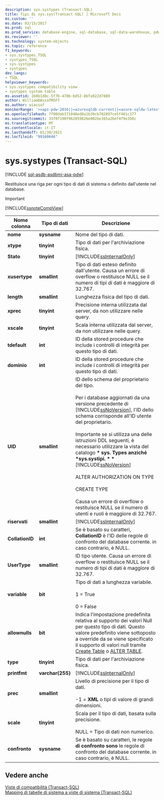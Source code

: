 ```yaml
---
description: sys.systypes (Transact-SQL)
title: Tipi di sys.sys(Transact-SQL) | Microsoft Docs
ms.custom: ''
ms.date: 03/15/2017
ms.prod: sql
ms.prod_service: database-engine, sql-database, sql-data-warehouse, pdw
ms.reviewer: ''
ms.technology: system-objects
ms.topic: reference
f1_keywords:
- sys.systypes_TSQL
- systypes_TSQL
- sys.systypes
- systypes
dev_langs:
- TSQL
helpviewer_keywords:
- sys.systypes compatibility view
- systypes system table
ms.assetid: 1b0b1d0c-5f7b-470b-bd52-8bfa922d7889
author: WilliamDAssafMSFT
ms.author: wiassaf
monikerRange: '>=aps-pdw-2016||=azuresqldb-current||=azure-sqldw-latest||>=sql-server-2016||>=sql-server-linux-2017||=azuresqldb-mi-current'
ms.openlocfilehash: 7f00dab371048ed8a1b39cb702897ce5f481c377
ms.sourcegitcommit: 33f0f190f962059826e002be165a2bef4f9e350c
ms.translationtype: MT
ms.contentlocale: it-IT
ms.lasthandoff: 01/30/2021
ms.locfileid: "99160646"
---
```

# <a name="syssystypes-transact-sql"></a>sys.systypes (Transact-SQL)
[!INCLUDE [sql-asdb-asdbmi-asa-pdw](../../includes/applies-to-version/sql-asdb-asdbmi-asa-pdw.md)]

  Restituisce una riga per ogni tipo di dati di sistema o definito dall'utente nel database.  
  
> [!IMPORTANT]  
>  [!INCLUDE[ssnoteCompView](../../includes/ssnotecompview-md.md)]  
  
|Nome colonna|Tipo di dati|Descrizione|  
|-----------------|---------------|-----------------|  
|**nome**|**sysname**|Nome del tipo di dati.|  
|**xtype**|**tinyint**|Tipo di dati per l'archiviazione fisica.|  
|**Stato**|**tinyint**|[!INCLUDE[ssInternalOnly](../../includes/ssinternalonly-md.md)]|  
|**xusertype**|**smallint**|Tipo di dati esteso definito dall'utente. Causa un errore di overflow o restituisce NULL se il numero di tipi di dati è maggiore di 32.767.|  
|**length**|**smallint**|Lunghezza fisica del tipo di dati.|  
|**xprec**|**tinyint**|Precisione interna utilizzata dal server, da non utilizzare nelle query.|  
|**xscale**|**tinyint**|Scala interna utilizzata dal server, da non utilizzare nelle query.|  
|**tdefault**|**int**|ID della stored procedure che include i controlli di integrità per questo tipo di dati.|  
|**dominio**|**int**|ID della stored procedure che include i controlli di integrità per questo tipo di dati.|  
|**UID**|**smallint**|ID dello schema del proprietario del tipo.<br /><br /> Per i database aggiornati da una versione precedente di [!INCLUDE[ssNoVersion](../../includes/ssnoversion-md.md)], l'ID dello schema corrisponde all'ID utente del proprietario.<br /><br /> Importante se si utilizza una delle istruzioni DDL seguenti, è necessario utilizzare la vista del catalogo **\* sys. Types anziché \*sys.systipi. \* \*** [!INCLUDE[ssNoVersion](../../includes/ssnoversion-md.md)] [](../../relational-databases/system-catalog-views/sys-types-transact-sql.md) <br /><br /> ALTER AUTHORIZATION ON TYPE<br /><br /> CREATE TYPE<br /><br /> Causa un errore di overflow o restituisce NULL se il numero di utenti e ruoli è maggiore di 32.767.|  
|**riservati**|**smallint**|[!INCLUDE[ssInternalOnly](../../includes/ssinternalonly-md.md)]|  
|**CollationID**|**int**|Se è basato su caratteri, **CollationID** è l'ID delle regole di confronto del database corrente. in caso contrario, è NULL.|  
|**UserType**|**smallint**|ID tipo utente. Causa un errore di overflow o restituisce NULL se il numero di tipi di dati è maggiore di 32.767.|  
|**variable**|**bit**|Tipo di dati a lunghezza variabile.<br /><br /> 1 = True<br /><br /> 0 = False|  
|**allownulls**|**bit**|Indica l'impostazione predefinita relativa al supporto dei valori Null per questo tipo di dati. Questo valore predefinito viene sottoposto a override da se viene specificato il supporto di valori null tramite [Create Table](../../t-sql/statements/create-table-transact-sql.md) o [ALTER TABLE](../../t-sql/statements/alter-table-transact-sql.md).|  
|**type**|**tinyint**|Tipo di dati per l'archiviazione fisica.|  
|**printfmt**|**varchar(255)**|[!INCLUDE[ssInternalOnly](../../includes/ssinternalonly-md.md)]|  
|**prec**|**smallint**|Livello di precisione per il tipo di dati.<br /><br /> -1 = **XML** o tipi di valore di grandi dimensioni.|  
|**scale**|**tinyint**|Scala per il tipo di dati, basata sulla precisione.<br /><br /> NULL = Tipo di dati non numerico.|  
|**confronto**|**sysname**|Se è basato su caratteri, le regole **di confronto sono** le regole di confronto del database corrente. in caso contrario, è NULL.|  
  
## <a name="see-also"></a>Vedere anche  
 [Viste di compatibilità &#40;Transact-SQL&#41;](~/relational-databases/system-compatibility-views/system-compatibility-views-transact-sql.md)   
 [Mapping di tabelle di sistema a viste di sistema &#40;Transact-SQL&#41;](../../relational-databases/system-tables/mapping-system-tables-to-system-views-transact-sql.md)  
  
  
